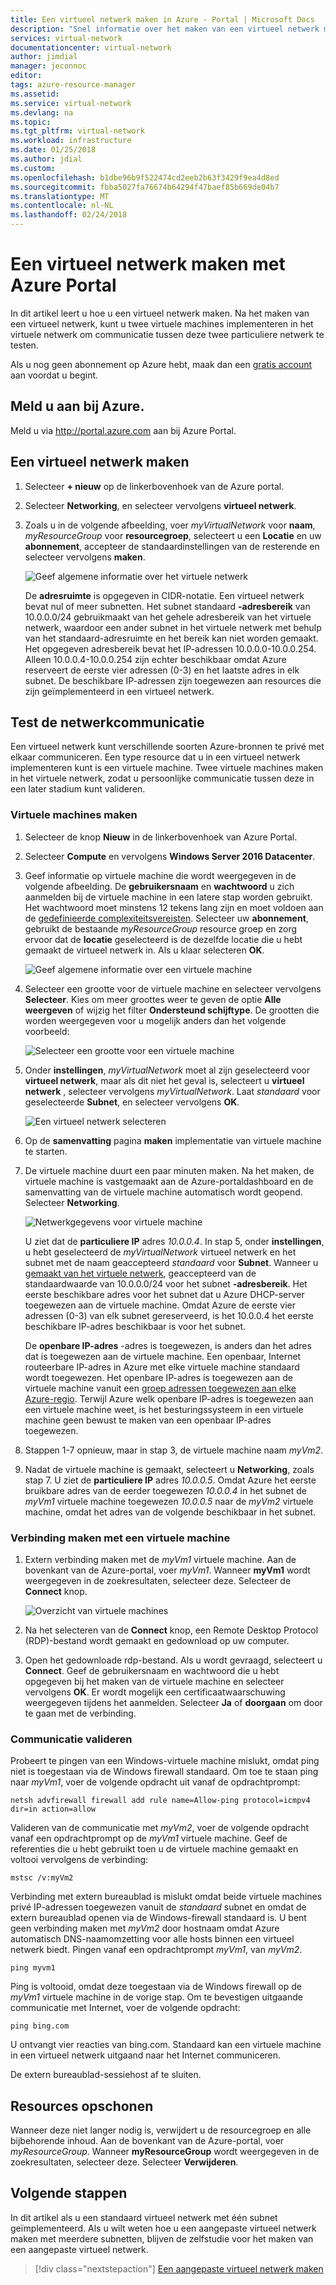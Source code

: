 ```yaml
---
title: Een virtueel netwerk maken in Azure - Portal | Microsoft Docs
description: "Snel informatie over het maken van een virtueel netwerk met de Azure-portal. Een virtueel netwerk kan veel soorten Azure-bronnen te privé met elkaar communiceren."
services: virtual-network
documentationcenter: virtual-network
author: jimdial
manager: jeconnoc
editor: 
tags: azure-resource-manager
ms.assetid: 
ms.service: virtual-network
ms.devlang: na
ms.topic: 
ms.tgt_pltfrm: virtual-network
ms.workload: infrastructure
ms.date: 01/25/2018
ms.author: jdial
ms.custom: 
ms.openlocfilehash: b1dbe96b9f522474cd2eeb2b63f3429f9ea4d8ed
ms.sourcegitcommit: fbba5027fa76674b64294f47baef85b669de04b7
ms.translationtype: MT
ms.contentlocale: nl-NL
ms.lasthandoff: 02/24/2018
---
```

# <a name="create-a-virtual-network-using-the-azure-portal"></a>Een virtueel netwerk maken met Azure Portal

In dit artikel leert u hoe u een virtueel netwerk maken. Na het maken van een virtueel netwerk, kunt u twee virtuele machines implementeren in het virtuele netwerk om communicatie tussen deze twee particuliere netwerk te testen.

Als u nog geen abonnement op Azure hebt, maak dan een [gratis account](https://azure.microsoft.com/free/?WT.mc_id=A261C142F) aan voordat u begint.

## <a name="log-in-to-azure"></a>Meld u aan bij Azure. 

Meld u via http://portal.azure.com aan bij Azure Portal.

## <a name="create-a-virtual-network"></a>Een virtueel netwerk maken

1. Selecteer **+ nieuw** op de linkerbovenhoek van de Azure portal.

2. Selecteer **Networking**, en selecteer vervolgens **virtueel netwerk**.

3. Zoals u in de volgende afbeelding, voer *myVirtualNetwork* voor **naam**, *myResourceGroup* voor **resourcegroep**, selecteert u een  **Locatie** en uw **abonnement**, accepteer de standaardinstellingen van de resterende en selecteer vervolgens **maken**. 

    ![Geef algemene informatie over het virtuele netwerk](./media/quick-create-portal/virtual-network.png)

    De **adresruimte** is opgegeven in CIDR-notatie. Een virtueel netwerk bevat nul of meer subnetten. Het subnet standaard **-adresbereik** van 10.0.0.0/24 gebruikmaakt van het gehele adresbereik van het virtuele netwerk, waardoor een ander subnet in het virtuele netwerk met behulp van het standaard-adresruimte en het bereik kan niet worden gemaakt. Het opgegeven adresbereik bevat het IP-adressen 10.0.0.0-10.0.0.254. Alleen 10.0.0.4-10.0.0.254 zijn echter beschikbaar omdat Azure reserveert de eerste vier adressen (0-3) en het laatste adres in elk subnet. De beschikbare IP-adressen zijn toegewezen aan resources die zijn geïmplementeerd in een virtueel netwerk.

## <a name="test-network-communication"></a>Test de netwerkcommunicatie

Een virtueel netwerk kunt verschillende soorten Azure-bronnen te privé met elkaar communiceren. Een type resource dat u in een virtueel netwerk implementeren kunt is een virtuele machine. Twee virtuele machines maken in het virtuele netwerk, zodat u persoonlijke communicatie tussen deze in een later stadium kunt valideren.

### <a name="create-virtual-machines"></a>Virtuele machines maken

1. Selecteer de knop **Nieuw** in de linkerbovenhoek van Azure Portal.

2. Selecteer **Compute** en vervolgens **Windows Server 2016 Datacenter**.

3. Geef informatie op virtuele machine die wordt weergegeven in de volgende afbeelding. De **gebruikersnaam** en **wachtwoord** u zich aanmelden bij de virtuele machine in een latere stap worden gebruikt. Het wachtwoord moet minstens 12 tekens lang zijn en moet voldoen aan de [gedefinieerde complexiteitsvereisten](../virtual-machines/windows/faq.md?toc=%2fazure%2fvirtual-network%2ftoc.json#what-are-the-password-requirements-when-creating-a-vm). Selecteer uw **abonnement**, gebruikt de bestaande *myResourceGroup* resource groep en zorg ervoor dat de **locatie** geselecteerd is de dezelfde locatie die u hebt gemaakt de virtueel netwerk in. Als u klaar selecteren **OK**.

    ![Geef algemene informatie over een virtuele machine](./media/quick-create-portal/virtual-machine-basics.png)

4. Selecteer een grootte voor de virtuele machine en selecteer vervolgens **Selecteer**. Kies om meer groottes weer te geven de optie **Alle weergeven** of wijzig het filter **Ondersteund schijftype**. De grootten die worden weergegeven voor u mogelijk anders dan het volgende voorbeeld: 

    ![Selecteer een grootte voor een virtuele machine](./media/quick-create-portal/virtual-machine-size.png)

5. Onder **instellingen**, *myVirtualNetwork* moet al zijn geselecteerd voor **virtueel netwerk**, maar als dit niet het geval is, selecteert u **virtueel netwerk** , selecteer vervolgens *myVirtualNetwork*. Laat *standaard* voor geselecteerde **Subnet**, en selecteer vervolgens **OK**.

    ![Een virtueel netwerk selecteren](./media/quick-create-portal/virtual-machine-network-settings.png)

6. Op de **samenvatting** pagina **maken** implementatie van virtuele machine te starten. 

7. De virtuele machine duurt een paar minuten maken. Na het maken, de virtuele machine is vastgemaakt aan de Azure-portaldashboard en de samenvatting van de virtuele machine automatisch wordt geopend. Selecteer **Networking**.

    ![Netwerkgegevens voor virtuele machine](./media/quick-create-portal/virtual-machine-networking.png)

    U ziet dat de **particuliere IP** adres *10.0.0.4*. In stap 5, onder **instellingen**, u hebt geselecteerd de *myVirtualNetwork* virtueel netwerk en het subnet met de naam geaccepteerd *standaard* voor **Subnet**. Wanneer u [gemaakt van het virtuele netwerk](#create-a-virtual-network), geaccepteerd van de standaardwaarde van 10.0.0.0/24 voor het subnet **-adresbereik**. Het eerste beschikbare adres voor het subnet dat u Azure DHCP-server toegewezen aan de virtuele machine. Omdat Azure de eerste vier adressen (0-3) van elk subnet gereserveerd, is het 10.0.0.4 het eerste beschikbare IP-adres beschikbaar is voor het subnet.

    De **openbare IP-adres** -adres is toegewezen, is anders dan het adres dat is toegewezen aan de virtuele machine. Een openbaar, Internet routeerbare IP-adres in Azure met elke virtuele machine standaard wordt toegewezen. Het openbare IP-adres is toegewezen aan de virtuele machine vanuit een [groep adressen toegewezen aan elke Azure-regio](https://www.microsoft.com/download/details.aspx?id=41653). Terwijl Azure welk openbare IP-adres is toegewezen aan een virtuele machine weet, is het besturingssysteem in een virtuele machine geen bewust te maken van een openbaar IP-adres toegewezen.

8. Stappen 1-7 opnieuw, maar in stap 3, de virtuele machine naam *myVm2*. 

9. Nadat de virtuele machine is gemaakt, selecteert u **Networking**, zoals stap 7. U ziet de **particuliere IP** adres *10.0.0.5*. Omdat Azure het eerste bruikbare adres van de eerder toegewezen *10.0.0.4* in het subnet de *myVm1* virtuele machine toegewezen *10.0.0.5* naar de  *myVm2* virtuele machine, omdat het adres van de volgende beschikbaar in het subnet.

### <a name="connect-to-a-virtual-machine"></a>Verbinding maken met een virtuele machine

1. Extern verbinding maken met de *myVm1* virtuele machine. Aan de bovenkant van de Azure-portal, voer *myVm1*. Wanneer **myVm1** wordt weergegeven in de zoekresultaten, selecteer deze. Selecteer de **Connect** knop.

    ![Overzicht van virtuele machines](./media/quick-create-portal/virtual-machine-overview.png)

2. Na het selecteren van de **Connect** knop, een Remote Desktop Protocol (RDP)-bestand wordt gemaakt en gedownload op uw computer.  

3. Open het gedownloade rdp-bestand. Als u wordt gevraagd, selecteert u **Connect**. Geef de gebruikersnaam en wachtwoord die u hebt opgegeven bij het maken van de virtuele machine en selecteer vervolgens **OK**. Er wordt mogelijk een certificaatwaarschuwing weergegeven tijdens het aanmelden. Selecteer **Ja** of **doorgaan** om door te gaan met de verbinding.

### <a name="validate-communication"></a>Communicatie valideren

Probeert te pingen van een Windows-virtuele machine mislukt, omdat ping niet is toegestaan via de Windows firewall standaard. Om toe te staan ping naar *myVm1*, voer de volgende opdracht uit vanaf de opdrachtprompt:

```
netsh advfirewall firewall add rule name=Allow-ping protocol=icmpv4 dir=in action=allow
```

Valideren van de communicatie met *myVm2*, voer de volgende opdracht vanaf een opdrachtprompt op de *myVm1* virtuele machine. Geef de referenties die u hebt gebruikt toen u de virtuele machine gemaakt en voltooi vervolgens de verbinding:

```
mstsc /v:myVm2
```

Verbinding met extern bureaublad is mislukt omdat beide virtuele machines privé IP-adressen toegewezen vanuit de *standaard* subnet en omdat de extern bureaublad openen via de Windows-firewall standaard is. U bent geen verbinding maken met *myVm2* door hostnaam omdat Azure automatisch DNS-naamomzetting voor alle hosts binnen een virtueel netwerk biedt. Pingen vanaf een opdrachtprompt *myVm1*, van *myVm2*.

```
ping myvm1
```

Ping is voltooid, omdat deze toegestaan via de Windows firewall op de *myVm1* virtuele machine in de vorige stap. Om te bevestigen uitgaande communicatie met Internet, voer de volgende opdracht:

```
ping bing.com
```

U ontvangt vier reacties van bing.com. Standaard kan een virtuele machine in een virtueel netwerk uitgaand naar het Internet communiceren. 

De extern bureaublad-sessiehost af te sluiten.

## <a name="clean-up-resources"></a>Resources opschonen

Wanneer deze niet langer nodig is, verwijdert u de resourcegroep en alle bijbehorende inhoud. Aan de bovenkant van de Azure-portal, voer *myResourceGroup*. Wanneer **myResourceGroup** wordt weergegeven in de zoekresultaten, selecteer deze. Selecteer **Verwijderen**.

## <a name="next-steps"></a>Volgende stappen

In dit artikel als u een standaard virtueel netwerk met één subnet geïmplementeerd. Als u wilt weten hoe u een aangepaste virtueel netwerk maken met meerdere subnetten, blijven de zelfstudie voor het maken van een aangepaste virtueel netwerk.

> [!div class="nextstepaction"]
> [Een aangepaste virtueel netwerk maken](virtual-networks-create-vnet-arm-pportal.md#portal)
